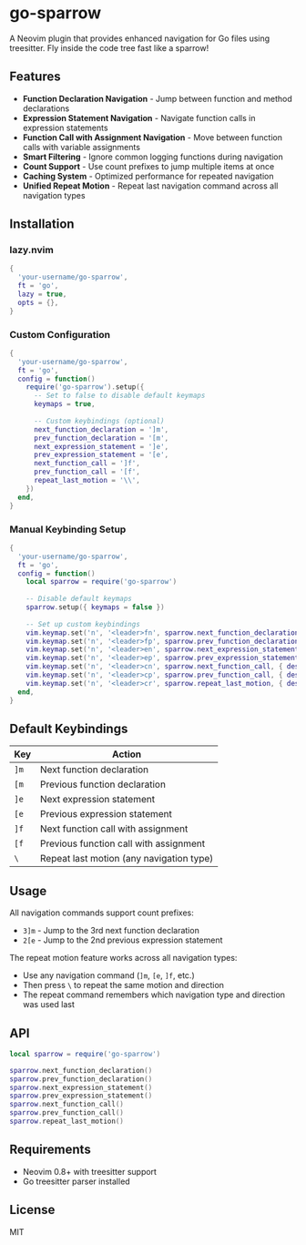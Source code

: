 # go-sparrow

A Neovim plugin that provides enhanced navigation for Go files using treesitter. Fly inside the code tree fast like a sparrow!

## Features

- **Function Declaration Navigation** - Jump between function and method declarations
- **Expression Statement Navigation** - Navigate function calls in expression statements  
- **Function Call with Assignment Navigation** - Move between function calls with variable assignments
- **Smart Filtering** - Ignore common logging functions during navigation
- **Count Support** - Use count prefixes to jump multiple items at once
- **Caching System** - Optimized performance for repeated navigation
- **Unified Repeat Motion** - Repeat last navigation command across all navigation types

## Installation

### lazy.nvim

```lua
{
  'your-username/go-sparrow',
  ft = 'go',
  lazy = true,
  opts = {},
}
```

### Custom Configuration

```lua
{
  'your-username/go-sparrow',
  ft = 'go',
  config = function()
    require('go-sparrow').setup({
      -- Set to false to disable default keymaps
      keymaps = true,
      
      -- Custom keybindings (optional)
      next_function_declaration = ']m',
      prev_function_declaration = '[m',
      next_expression_statement = ']e', 
      prev_expression_statement = '[e',
      next_function_call = ']f',
      prev_function_call = '[f',
      repeat_last_motion = '\\',
    })
  end,
}
```

### Manual Keybinding Setup

```lua
{
  'your-username/go-sparrow',
  ft = 'go',
  config = function()
    local sparrow = require('go-sparrow')
    
    -- Disable default keymaps
    sparrow.setup({ keymaps = false })
    
    -- Set up custom keybindings
    vim.keymap.set('n', '<leader>fn', sparrow.next_function_declaration, { desc = 'Next function' })
    vim.keymap.set('n', '<leader>fp', sparrow.prev_function_declaration, { desc = 'Previous function' })
    vim.keymap.set('n', '<leader>en', sparrow.next_expression_statement, { desc = 'Next expression' })
    vim.keymap.set('n', '<leader>ep', sparrow.prev_expression_statement, { desc = 'Previous expression' })
    vim.keymap.set('n', '<leader>cn', sparrow.next_function_call, { desc = 'Next function call' })
    vim.keymap.set('n', '<leader>cp', sparrow.prev_function_call, { desc = 'Previous function call' })
    vim.keymap.set('n', '<leader>cr', sparrow.repeat_last_motion, { desc = 'Repeat last motion' })
  end,
}
```

## Default Keybindings

| Key | Action |
|-----|--------|
| `]m` | Next function declaration |
| `[m` | Previous function declaration |
| `]e` | Next expression statement |
| `[e` | Previous expression statement |
| `]f` | Next function call with assignment |
| `[f` | Previous function call with assignment |
| `\` | Repeat last motion (any navigation type) |

## Usage

All navigation commands support count prefixes:
- `3]m` - Jump to the 3rd next function declaration
- `2[e` - Jump to the 2nd previous expression statement

The repeat motion feature works across all navigation types:
- Use any navigation command (`]m`, `[e`, `]f`, etc.)
- Then press `\` to repeat the same motion and direction
- The repeat command remembers which navigation type and direction was used last

## API

```lua
local sparrow = require('go-sparrow')

sparrow.next_function_declaration()
sparrow.prev_function_declaration()
sparrow.next_expression_statement()
sparrow.prev_expression_statement()
sparrow.next_function_call()
sparrow.prev_function_call()
sparrow.repeat_last_motion()
```

## Requirements

- Neovim 0.8+ with treesitter support
- Go treesitter parser installed

## License

MIT

